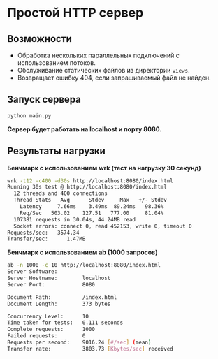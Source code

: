 # Простой HTTP сервер

## Возможности
- Обработка нескольких параллельных подключений с использованием потоков.
- Обслуживание статических файлов из директории `views`.
- Возвращает ошибку 404, если запрашиваемый файл не найден.

## Запуск сервера
```bash
python main.py
```
   
**Сервер будет работать на localhost и порту 8080.**

## Результаты нагрузки

**Бенчмарк с использованием wrk (тест на нагрузку 30 секунд)**

```bash
wrk -t12 -c400 -d30s http://localhost:8080/index.html
Running 30s test @ http://localhost:8080/index.html
  12 threads and 400 connections
  Thread Stats   Avg      Stdev     Max   +/- Stdev
    Latency     7.66ms    3.49ms  89.24ms   98.36%
    Req/Sec   503.02    127.51   777.00     81.04%
  107381 requests in 30.04s, 44.24MB read
  Socket errors: connect 0, read 452153, write 0, timeout 0
Requests/sec:   3574.34
Transfer/sec:      1.47MB
```

**Бенчмарк с использованием ab (1000 запросов)**
```bash
ab -n 1000 -c 10 http://localhost:8080/index.html
Server Software:        
Server Hostname:        localhost
Server Port:            8080

Document Path:          /index.html
Document Length:        373 bytes

Concurrency Level:      10
Time taken for tests:   0.111 seconds
Complete requests:      1000
Failed requests:        0
Requests per second:    9016.24 [#/sec] (mean)
Transfer rate:          3803.73 [Kbytes/sec] received
```